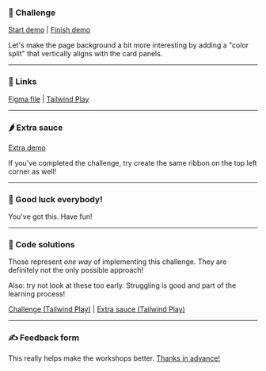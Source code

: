 ### 🎯 Challenge

[Start demo](https://css-gymnastics.protailwind.com/challenges/animated-stripes/start) | [Finish demo](https://css-gymnastics.protailwind.com/solutions/animated-stripes)

Let's make the page background a bit more interesting by adding a "color split" that vertically aligns with the card panels.

---

### 🔗 Links

[Figma file](https://www.figma.com/file/GyY3xq90qabr0DXDKSDtsO/Pro-Tailwind-Workshop---Advanced-Tailwind-CSS-Gymnastics?node-id=11%3A453) | [Tailwind Play](https://play.tailwindcss.com/hmY3FTtdjY)

---

### 🌶 Extra sauce

[Extra demo](https://css-gymnastics.protailwind.com/solutions/animated-stripes/extra)

If you've completed the challenge, try create the same ribbon on the top left corner as well!

---

### 🤞 Good luck everybody!

You've got this. Have fun!

---

### 🙈 Code solutions

Those represent _one way_ of implementing this challenge. They are definitely not the only possible approach!

Also: try not look at these too early. Struggling is good and part of the learning process!

[Challenge (Tailwind Play)](https://play.tailwindcss.com/RAh5vzkMpi) | [Extra sauce (Tailwind Play)](https://play.tailwindcss.com/nyUf8hkfqR)

---

### ✍️ Feedback form

This really helps make the workshops better. [Thanks in advance!](https://docs.google.com/forms/d/e/1FAIpQLSfSSZbUOp67fZbXWuHxkJmGZw0wcx6uxkJI_kFzQvBiJ-Fhgg/viewform?usp=pp_url&entry.1747016377=Tailwind+CSS+Gymnastics&entry.305553560=Animated-stripes+challenge)
